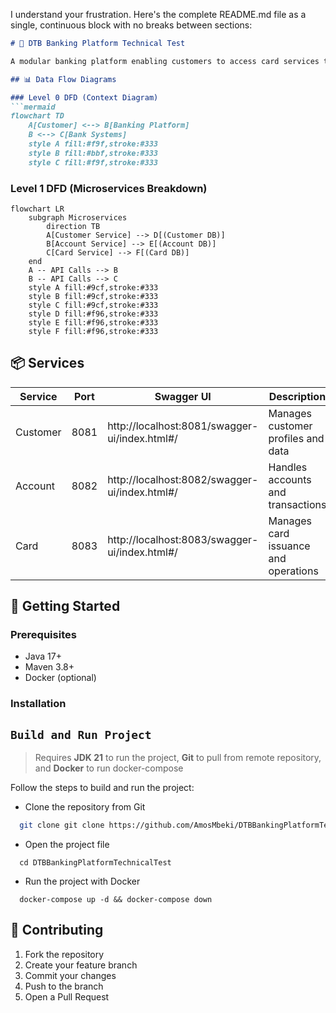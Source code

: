 I understand your frustration. Here's the complete README.md file as a single, continuous block with no breaks between sections:

```markdown
# 🏦 DTB Banking Platform Technical Test

A modular banking platform enabling customers to access card services through three core microservices.

## 📊 Data Flow Diagrams

### Level 0 DFD (Context Diagram)
```mermaid
flowchart TD
    A[Customer] <--> B[Banking Platform]
    B <--> C[Bank Systems]
    style A fill:#f9f,stroke:#333
    style B fill:#bbf,stroke:#333
    style C fill:#f9f,stroke:#333
```

### Level 1 DFD (Microservices Breakdown)
```mermaid
flowchart LR
    subgraph Microservices
        direction TB
        A[Customer Service] --> D[(Customer DB)]
        B[Account Service] --> E[(Account DB)]
        C[Card Service] --> F[(Card DB)]
    end
    A -- API Calls --> B
    B -- API Calls --> C
    style A fill:#9cf,stroke:#333
    style B fill:#9cf,stroke:#333
    style C fill:#9cf,stroke:#333
    style D fill:#f96,stroke:#333
    style E fill:#f96,stroke:#333
    style F fill:#f96,stroke:#333
```

## 📦 Services

| Service       | Port  | Swagger UI                                        | Description                          |
|---------------|-------|---------------------------------------------------|--------------------------------------|
| Customer      | 8081  | http://localhost:8081/swagger-ui/index.html#/     | Manages customer profiles and data   |
| Account       | 8082  | http://localhost:8082/swagger-ui/index.html#/     | Handles accounts and transactions    |
| Card          | 8083  | http://localhost:8083/swagger-ui/index.html#/     | Manages card issuance and operations |

## 🚀 Getting Started

### Prerequisites
- Java 17+
- Maven 3.8+
- Docker (optional)

### Installation
## `Build and Run Project`
> Requires **JDK 21** to run the project, **Git** to pull from remote repository, and **Docker** to run docker-compose

Follow the steps to build and run the project:
- Clone the repository from Git
```bash
  git clone git clone https://github.com/AmosMbeki/DTBBankingPlatformTechnicalTest.git 
```
- Open the project file
```shell
  cd DTBBankingPlatformTechnicalTest 
```
- Run the project with Docker
```shell
  docker-compose up -d && docker-compose down
```

<!-- ## 🧪 Testing
```bash
mvn test
``` -->

## 🤝 Contributing
1. Fork the repository
2. Create your feature branch
3. Commit your changes
4. Push to the branch
5. Open a Pull Request
```